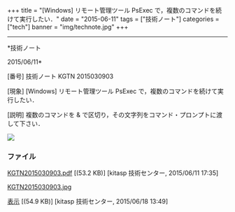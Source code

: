 ﻿+++
title = "[Windows] リモート管理ツール PsExec で，複数のコマンドを続けて実行したい．"
date = "2015-06-11"
tags = ["技術ノート"]
categories = ["tech"]
banner = "img/technote.jpg"
+++

-----------------------------------------------------------------------------------------------------------------------------

*技術ノート

2015/06/11*


[番号]
技術ノート KGTN 2015030903

[現象]
[Windows] リモート管理ツール PsExec
で，複数のコマンドを続けて実行したい．

[説明]
複数のコマンドを &
で区切り，その文字列をコマンド・プロンプトに渡して下さい．

![](http://techreport.kitasp.net/attachments/download/1983/KGTN2015030903.jpg)


### ファイル

 
 


[KGTN2015030903.pdf](http://techreport.kitasp.net/attachments/download/1873/KGTN2015030903.pdf)
 [(53.2 KB)] [kitasp 技術センター, 2015/06/11
17:35]

[KGTN2015030903.jpg](http://techreport.kitasp.net/attachments/download/1983/KGTN2015030903.jpg)

[表示](http://techreport.kitasp.net/attachments/1983/KGTN2015030903.jpg "表示")
 [(54.9 KB)] [kitasp 技術センター, 2015/06/18
13:49]


 


 

